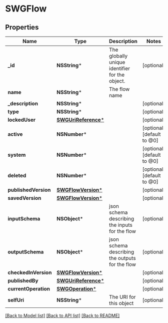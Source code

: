 # SWGFlow

## Properties
Name | Type | Description | Notes
------------ | ------------- | ------------- | -------------
**_id** | **NSString*** | The globally unique identifier for the object. | [optional] 
**name** | **NSString*** | The flow name | 
**_description** | **NSString*** |  | [optional] 
**type** | **NSString*** |  | [optional] 
**lockedUser** | [**SWGUriReference***](SWGUriReference.md) |  | [optional] 
**active** | **NSNumber*** |  | [optional] [default to @0]
**system** | **NSNumber*** |  | [optional] [default to @0]
**deleted** | **NSNumber*** |  | [optional] [default to @0]
**publishedVersion** | [**SWGFlowVersion***](SWGFlowVersion.md) |  | [optional] 
**savedVersion** | [**SWGFlowVersion***](SWGFlowVersion.md) |  | [optional] 
**inputSchema** | **NSObject*** | json schema describing the inputs for the flow | [optional] 
**outputSchema** | **NSObject*** | json schema describing the outputs for the flow | [optional] 
**checkedInVersion** | [**SWGFlowVersion***](SWGFlowVersion.md) |  | [optional] 
**publishedBy** | [**SWGUriReference***](SWGUriReference.md) |  | [optional] 
**currentOperation** | [**SWGOperation***](SWGOperation.md) |  | [optional] 
**selfUri** | **NSString*** | The URI for this object | [optional] 

[[Back to Model list]](../README.md#documentation-for-models) [[Back to API list]](../README.md#documentation-for-api-endpoints) [[Back to README]](../README.md)


